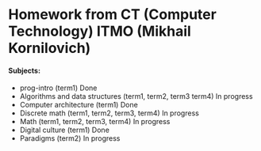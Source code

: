 # Homework from CT (Computer Technology) ITMO (Mikhail Kornilovich)
#### Subjects:
- prog-intro (term1) Done
- Algorithms and data structures (term1, term2, term3 term4) In progress
- Computer architecture (term1) Done
- Discrete math (term1, term2, term3, term4) In progress
- Math (term1, term2, term3, term4) In progress
- Digital culture (term1) Done
- Paradigms (term2) In progress
